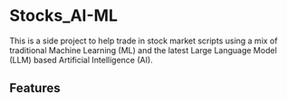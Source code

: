 # Stocks_AI-ML

This is a side project to help trade in stock market scripts using a mix of traditional Machine Learning (ML) and the latest Large Language Model (LLM) based Artificial Intelligence (AI).

## Features
